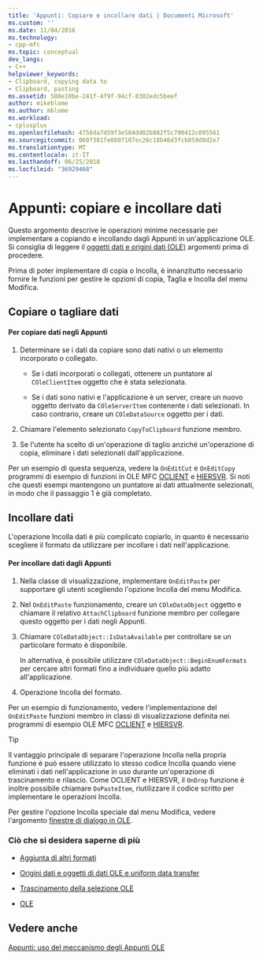 ```yaml
---
title: 'Appunti: Copiare e incollare dati | Documenti Microsoft'
ms.custom: ''
ms.date: 11/04/2016
ms.technology:
- cpp-mfc
ms.topic: conceptual
dev_langs:
- C++
helpviewer_keywords:
- Clipboard, copying data to
- Clipboard, pasting
ms.assetid: 580e10be-241f-4f9f-94cf-8302edc5beef
author: mikeblome
ms.author: mblome
ms.workload:
- cplusplus
ms.openlocfilehash: 4756da7459f3e584dd02b882f5c790412c095561
ms.sourcegitcommit: 060f381fe0807107ec26c18b46d3fcb859d8d2e7
ms.translationtype: MT
ms.contentlocale: it-IT
ms.lasthandoff: 06/25/2018
ms.locfileid: "36929468"
---
```

# <a name="clipboard-copying-and-pasting-data"></a>Appunti: copiare e incollare dati
Questo argomento descrive le operazioni minime necessarie per implementare a copiando e incollando dagli Appunti in un'applicazione OLE. Si consiglia di leggere il [oggetti dati e origini dati (OLE)](../mfc/data-objects-and-data-sources-ole.md) argomenti prima di procedere.  
  
 Prima di poter implementare di copia o Incolla, è innanzitutto necessario fornire le funzioni per gestire le opzioni di copia, Taglia e Incolla del menu Modifica.  
  
##  <a name="_core_copying_or_cutting_data"></a> Copiare o tagliare dati  
  
#### <a name="to-copy-data-to-the-clipboard"></a>Per copiare dati negli Appunti  
  
1.  Determinare se i dati da copiare sono dati nativi o un elemento incorporato o collegato.  
  
    -   Se i dati incorporati o collegati, ottenere un puntatore al `COleClientItem` oggetto che è stata selezionata.  
  
    -   Se i dati sono nativi e l'applicazione è un server, creare un nuovo oggetto derivato da `COleServerItem` contenente i dati selezionati. In caso contrario, creare un `COleDataSource` oggetto per i dati.  
  
2.  Chiamare l'elemento selezionato `CopyToClipboard` funzione membro.  
  
3.  Se l'utente ha scelto di un'operazione di taglio anziché un'operazione di copia, eliminare i dati selezionati dall'applicazione.  
  
 Per un esempio di questa sequenza, vedere la `OnEditCut` e `OnEditCopy` programmi di esempio di funzioni in OLE MFC [OCLIENT](../visual-cpp-samples.md) e [HIERSVR](../visual-cpp-samples.md). Si noti che questi esempi mantengono un puntatore ai dati attualmente selezionati, in modo che il passaggio 1 è già completato.  
  
##  <a name="_core_pasting_data"></a> Incollare dati  
 L'operazione Incolla dati è più complicato copiarlo, in quanto è necessario scegliere il formato da utilizzare per incollare i dati nell'applicazione.  
  
#### <a name="to-paste-data-from-the-clipboard"></a>Per incollare dati dagli Appunti  
  
1.  Nella classe di visualizzazione, implementare `OnEditPaste` per supportare gli utenti scegliendo l'opzione Incolla del menu Modifica.  
  
2.  Nel `OnEditPaste` funzionamento, creare un `COleDataObject` oggetto e chiamare il relativo `AttachClipboard` funzione membro per collegare questo oggetto per i dati negli Appunti.  
  
3.  Chiamare `COleDataObject::IsDataAvailable` per controllare se un particolare formato è disponibile.  
  
     In alternativa, è possibile utilizzare `COleDataObject::BeginEnumFormats` per cercare altri formati fino a individuare quello più adatto all'applicazione.  
  
4.  Operazione Incolla del formato.  
  
 Per un esempio di funzionamento, vedere l'implementazione del `OnEditPaste` funzioni membro in classi di visualizzazione definita nei programmi di esempio OLE MFC [OCLIENT](../visual-cpp-samples.md) e [HIERSVR](../visual-cpp-samples.md).  
  
> [!TIP]
>  Il vantaggio principale di separare l'operazione Incolla nella propria funzione è può essere utilizzato lo stesso codice Incolla quando viene eliminati i dati nell'applicazione in uso durante un'operazione di trascinamento e rilascio. Come OCLIENT e HIERSVR, il `OnDrop` funzione è inoltre possibile chiamare `DoPasteItem`, riutilizzare il codice scritto per implementare le operazioni Incolla.  
  
 Per gestire l'opzione Incolla speciale dal menu Modifica, vedere l'argomento [finestre di dialogo in OLE](../mfc/dialog-boxes-in-ole.md).  
  
### <a name="what-do-you-want-to-know-more-about"></a>Ciò che si desidera saperne di più  
  
-   [Aggiunta di altri formati](../mfc/clipboard-adding-other-formats.md)  
  
-   [Origini dati e oggetti di dati OLE e uniform data transfer](../mfc/data-objects-and-data-sources-ole.md)  
  
-   [Trascinamento della selezione OLE](../mfc/drag-and-drop-ole.md)  
  
-   [OLE](../mfc/ole-background.md)  
  
## <a name="see-also"></a>Vedere anche  
 [Appunti: uso del meccanismo degli Appunti OLE](../mfc/clipboard-using-the-ole-clipboard-mechanism.md)

